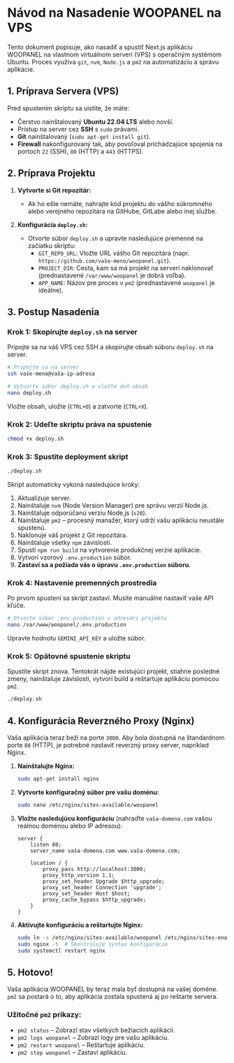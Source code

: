 # Návod na Nasadenie WOOPANEL na VPS

Tento dokument popisuje, ako nasadiť a spustiť Next.js aplikáciu WOOPANEL na vlastnom virtuálnom serveri (VPS) s operačným systémom Ubuntu. Proces využíva `git`, `nvm`, `Node.js` a `pm2` na automatizáciu a správu aplikácie.

## 1. Príprava Servera (VPS)

Pred spustením skriptu sa uistite, že máte:
- Čerstvo nainštalovaný **Ubuntu 22.04 LTS** alebo novší.
- Prístup na server cez **SSH** s `sudo` právami.
- **Git** nainštalovaný (`sudo apt-get install git`).
- **Firewall** nakonfigurovaný tak, aby povoľoval prichádzajúce spojenia na portoch `22` (SSH), `80` (HTTP) a `443` (HTTPS).

## 2. Príprava Projektu

1.  **Vytvorte si Git repozitár:**
    *   Ak ho ešte nemáte, nahrajte kód projektu do vášho súkromného alebo verejného repozitára na GitHube, GitLabe alebo inej službe.

2.  **Konfigurácia `deploy.sh`:**
    *   Otvorte súbor `deploy.sh` a upravte nasledujúce premenné na začiatku skriptu:
        *   `GIT_REPO_URL`: Vložte URL vášho Git repozitára (napr. `https://github.com/vaše-meno/woopanel.git`).
        *   `PROJECT_DIR`: Cesta, kam sa má projekt na serveri naklonovať (prednastavené `/var/www/woopanel` je dobrá voľba).
        *   `APP_NAME`: Názov pre proces v `pm2` (prednastavené `woopanel` je ideálne).

## 3. Postup Nasadenia

### Krok 1: Skopírujte `deploy.sh` na server

Pripojte sa na váš VPS cez SSH a skopírujte obsah súboru `deploy.sh` na server.

```bash
# Pripojte sa na server
ssh vaše-meno@vaša-ip-adresa

# Vytvorte súbor deploy.sh a vložte doň obsah
nano deploy.sh
```

Vložte obsah, uložte (`CTRL+O`) a zatvorte (`CTRL+X`).

### Krok 2: Udeľte skriptu práva na spustenie

```bash
chmod +x deploy.sh
```

### Krok 3: Spustite deployment skript

```bash
./deploy.sh
```

Skript automaticky vykoná nasledujúce kroky:
1.  Aktualizuje server.
2.  Nainštaluje `nvm` (Node Version Manager) pre správu verzií Node.js.
3.  Nainštaluje odporúčanú verziu Node.js (`v20`).
4.  Nainštaluje `pm2` – procesný manažér, ktorý udrží vašu aplikáciu neustále spustenú.
5.  Naklonuje váš projekt z Git repozitára.
6.  Nainštaluje všetky `npm` závislosti.
7.  Spustí `npm run build` na vytvorenie produkčnej verzie aplikácie.
8.  Vytvorí vzorový `.env.production` súbor.
9.  **Zastaví sa a požiada vás o úpravu `.env.production` súboru.**

### Krok 4: Nastavenie premenných prostredia

Po prvom spustení sa skript zastaví. Musíte manuálne nastaviť vaše API kľúče.

```bash
# Otvorte súbor .env.production v adresári projektu
nano /var/www/woopanel/.env.production
```

Upravte hodnotu `GEMINI_API_KEY` a uložte súbor.

### Krok 5: Opätovné spustenie skriptu

Spustite skript znova. Tentokrát nájde existujúci projekt, stiahne posledné zmeny, nainštaluje závislosti, vytvorí build a reštartuje aplikáciu pomocou `pm2`.

```bash
./deploy.sh
```

## 4. Konfigurácia Reverzného Proxy (Nginx)

Vaša aplikácia teraz beží na porte `3000`. Aby bola dostupná na štandardnom porte `80` (HTTP), je potrebné nastaviť reverzný proxy server, napríklad Nginx.

1.  **Nainštalujte Nginx:**
    ```bash
    sudo apt-get install nginx
    ```

2.  **Vytvorte konfiguračný súbor pre vašu doménu:**
    ```bash
    sudo nano /etc/nginx/sites-available/woopanel
    ```

3.  **Vložte nasledujúcu konfiguráciu** (nahraďte `vaša-domena.com` vašou reálnou doménou alebo IP adresou):
    ```nginx
    server {
        listen 80;
        server_name vaša-domena.com www.vaša-domena.com;

        location / {
            proxy_pass http://localhost:3000;
            proxy_http_version 1.1;
            proxy_set_header Upgrade $http_upgrade;
            proxy_set_header Connection 'upgrade';
            proxy_set_header Host $host;
            proxy_cache_bypass $http_upgrade;
        }
    }
    ```

4.  **Aktivujte konfiguráciu a reštartujte Nginx:**
    ```bash
    sudo ln -s /etc/nginx/sites-available/woopanel /etc/nginx/sites-enabled/
    sudo nginx -t  # Skontroluje syntax konfigurácie
    sudo systemctl restart nginx
    ```

## 5. Hotovo!

Vaša aplikácia WOOPANEL by teraz mala byť dostupná na vašej doméne. `pm2` sa postará o to, aby aplikácia zostala spustená aj po reštarte servera.

### Užitočné `pm2` príkazy:
- `pm2 status` – Zobrazí stav všetkých bežiacich aplikácií.
- `pm2 logs woopanel` – Zobrazí logy pre vašu aplikáciu.
- `pm2 restart woopanel` – Reštartuje aplikáciu.
- `pm2 stop woopanel` – Zastaví aplikáciu.
